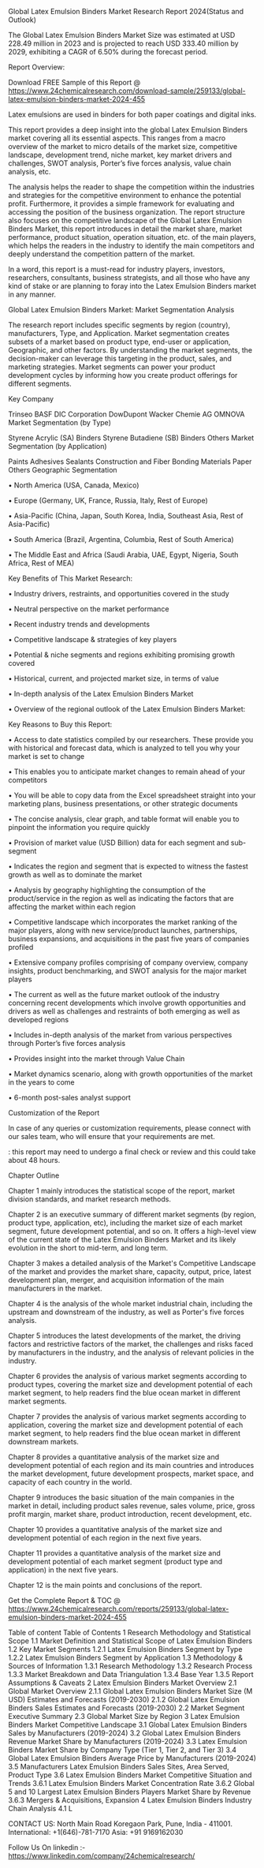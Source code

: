Global Latex Emulsion Binders Market Research Report 2024(Status and Outlook)

The Global Latex Emulsion Binders Market Size was estimated at USD 228.49 million in 2023 and is projected to reach USD 333.40 million by 2029, exhibiting a CAGR of 6.50% during the forecast period.

Report Overview:

Download FREE Sample of this Report @ https://www.24chemicalresearch.com/download-sample/259133/global-latex-emulsion-binders-market-2024-455

Latex emulsions are used in binders for both paper coatings and digital inks.

This report provides a deep insight into the global Latex Emulsion Binders market covering all its essential aspects. This ranges from a macro overview of the market to micro details of the market size, competitive landscape, development trend, niche market, key market drivers and challenges, SWOT analysis, Porter’s five forces analysis, value chain analysis, etc.

The analysis helps the reader to shape the competition within the industries and strategies for the competitive environment to enhance the potential profit. Furthermore, it provides a simple framework for evaluating and accessing the position of the business organization. The report structure also focuses on the competitive landscape of the Global Latex Emulsion Binders Market, this report introduces in detail the market share, market performance, product situation, operation situation, etc. of the main players, which helps the readers in the industry to identify the main competitors and deeply understand the competition pattern of the market.

In a word, this report is a must-read for industry players, investors, researchers, consultants, business strategists, and all those who have any kind of stake or are planning to foray into the Latex Emulsion Binders market in any manner.

Global Latex Emulsion Binders Market: Market Segmentation Analysis

The research report includes specific segments by region (country), manufacturers, Type, and Application. Market segmentation creates subsets of a market based on product type, end-user or application, Geographic, and other factors. By understanding the market segments, the decision-maker can leverage this targeting in the product, sales, and marketing strategies. Market segments can power your product development cycles by informing how you create product offerings for different segments.

Key Company

Trinseo
BASF
DIC Corporation
DowDupont
Wacker Chemie AG
OMNOVA
Market Segmentation (by Type)

Styrene Acrylic (SA) Binders
Styrene Butadiene (SB) Binders
Others
Market Segmentation (by Application)

Paints
Adhesives
Sealants
Construction and Fiber Bonding Materials
Paper
Others
Geographic Segmentation

• North America (USA, Canada, Mexico)

• Europe (Germany, UK, France, Russia, Italy, Rest of Europe)

• Asia-Pacific (China, Japan, South Korea, India, Southeast Asia, Rest of Asia-Pacific)

• South America (Brazil, Argentina, Columbia, Rest of South America)

• The Middle East and Africa (Saudi Arabia, UAE, Egypt, Nigeria, South Africa, Rest of MEA)

Key Benefits of This Market Research:

• Industry drivers, restraints, and opportunities covered in the study

• Neutral perspective on the market performance

• Recent industry trends and developments

• Competitive landscape & strategies of key players

• Potential & niche segments and regions exhibiting promising growth covered

• Historical, current, and projected market size, in terms of value

• In-depth analysis of the Latex Emulsion Binders Market

• Overview of the regional outlook of the Latex Emulsion Binders Market:

Key Reasons to Buy this Report:

• Access to date statistics compiled by our researchers. These provide you with historical and forecast data, which is analyzed to tell you why your market is set to change

• This enables you to anticipate market changes to remain ahead of your competitors

• You will be able to copy data from the Excel spreadsheet straight into your marketing plans, business presentations, or other strategic documents

• The concise analysis, clear graph, and table format will enable you to pinpoint the information you require quickly

• Provision of market value (USD Billion) data for each segment and sub-segment

• Indicates the region and segment that is expected to witness the fastest growth as well as to dominate the market

• Analysis by geography highlighting the consumption of the product/service in the region as well as indicating the factors that are affecting the market within each region

• Competitive landscape which incorporates the market ranking of the major players, along with new service/product launches, partnerships, business expansions, and acquisitions in the past five years of companies profiled

• Extensive company profiles comprising of company overview, company insights, product benchmarking, and SWOT analysis for the major market players

• The current as well as the future market outlook of the industry concerning recent developments which involve growth opportunities and drivers as well as challenges and restraints of both emerging as well as developed regions

• Includes in-depth analysis of the market from various perspectives through Porter’s five forces analysis

• Provides insight into the market through Value Chain

• Market dynamics scenario, along with growth opportunities of the market in the years to come

• 6-month post-sales analyst support

Customization of the Report

In case of any queries or customization requirements, please connect with our sales team, who will ensure that your requirements are met.

 : this report may need to undergo a final check or review and this could take about 48 hours.

Chapter Outline

Chapter 1 mainly introduces the statistical scope of the report, market division standards, and market research methods.

Chapter 2 is an executive summary of different market segments (by region, product type, application, etc), including the market size of each market segment, future development potential, and so on. It offers a high-level view of the current state of the Latex Emulsion Binders Market and its likely evolution in the short to mid-term, and long term.

Chapter 3 makes a detailed analysis of the Market's Competitive Landscape of the market and provides the market share, capacity, output, price, latest development plan, merger, and acquisition information of the main manufacturers in the market.

Chapter 4 is the analysis of the whole market industrial chain, including the upstream and downstream of the industry, as well as Porter's five forces analysis.

Chapter 5 introduces the latest developments of the market, the driving factors and restrictive factors of the market, the challenges and risks faced by manufacturers in the industry, and the analysis of relevant policies in the industry.

Chapter 6 provides the analysis of various market segments according to product types, covering the market size and development potential of each market segment, to help readers find the blue ocean market in different market segments.

Chapter 7 provides the analysis of various market segments according to application, covering the market size and development potential of each market segment, to help readers find the blue ocean market in different downstream markets.

Chapter 8 provides a quantitative analysis of the market size and development potential of each region and its main countries and introduces the market development, future development prospects, market space, and capacity of each country in the world.

Chapter 9 introduces the basic situation of the main companies in the market in detail, including product sales revenue, sales volume, price, gross profit margin, market share, product introduction, recent development, etc.

Chapter 10 provides a quantitative analysis of the market size and development potential of each region in the next five years.

Chapter 11 provides a quantitative analysis of the market size and development potential of each market segment (product type and application) in the next five years.

Chapter 12 is the main points and conclusions of the report.

Get the Complete Report & TOC @ https://www.24chemicalresearch.com/reports/259133/global-latex-emulsion-binders-market-2024-455

Table of content
Table of Contents
1 Research Methodology and Statistical Scope
1.1 Market Definition and Statistical Scope of Latex Emulsion Binders
1.2 Key Market Segments
1.2.1 Latex Emulsion Binders Segment by Type
1.2.2 Latex Emulsion Binders Segment by Application
1.3 Methodology & Sources of Information
1.3.1 Research Methodology
1.3.2 Research Process
1.3.3 Market Breakdown and Data Triangulation
1.3.4 Base Year
1.3.5 Report Assumptions & Caveats
2 Latex Emulsion Binders Market Overview
2.1 Global Market Overview
2.1.1 Global Latex Emulsion Binders Market Size (M USD) Estimates and Forecasts (2019-2030)
2.1.2 Global Latex Emulsion Binders Sales Estimates and Forecasts (2019-2030)
2.2 Market Segment Executive Summary
2.3 Global Market Size by Region
3 Latex Emulsion Binders Market Competitive Landscape
3.1 Global Latex Emulsion Binders Sales by Manufacturers (2019-2024)
3.2 Global Latex Emulsion Binders Revenue Market Share by Manufacturers (2019-2024)
3.3 Latex Emulsion Binders Market Share by Company Type (Tier 1, Tier 2, and Tier 3)
3.4 Global Latex Emulsion Binders Average Price by Manufacturers (2019-2024)
3.5 Manufacturers Latex Emulsion Binders Sales Sites, Area Served, Product Type
3.6 Latex Emulsion Binders Market Competitive Situation and Trends
3.6.1 Latex Emulsion Binders Market Concentration Rate
3.6.2 Global 5 and 10 Largest Latex Emulsion Binders Players Market Share by Revenue
3.6.3 Mergers & Acquisitions, Expansion
4 Latex Emulsion Binders Industry Chain Analysis
4.1 L

CONTACT US:
North Main Road Koregaon Park, Pune, India - 411001.
International: +1(646)-781-7170
Asia: +91 9169162030

Follow Us On linkedin :- https://www.linkedin.com/company/24chemicalresearch/
